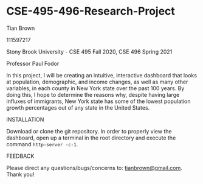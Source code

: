 # CSE-495-496-Research-Project

Tian Brown

111597217

Stony Brook University - CSE 495 Fall 2020, CSE 496 Spring 2021

Professor Paul Fodor

In this project, I will be creating an intuitive, interactive dashboard that looks at population, demographic, and income changes, as well as many other variables, in each county in New York state over the past 100 years. By doing this, I hope to determine the reasons why, despite having large influxes of immigrants, New York state has some of the lowest population growth percentages out of any state in the United States.


INSTALLATION

Download or clone the git repository. In order to properly view the dashboard, open up a terminal in the root directory and execute the command `http-server -c-1`.


FEEDBACK

Please direct any questions/bugs/concerns to: tianbrown@gmail.com. Thank you!
